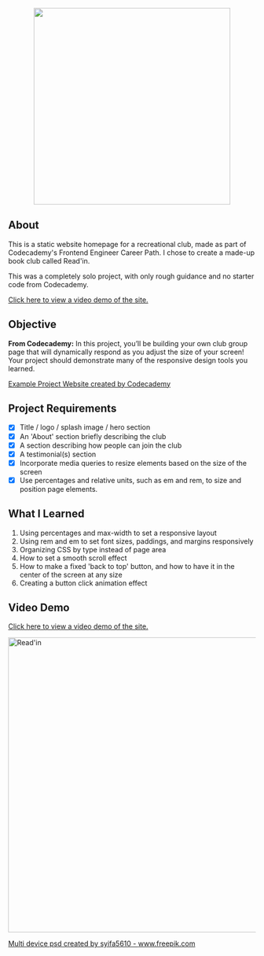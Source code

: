 <p align="center"> <img src="https://user-images.githubusercontent.com/104512014/177401984-e07989cc-5ed9-4b0e-bf41-db54062f9b2a.png" width="400px"/> </p>

## About
This is a static website homepage for a recreational club, made as part of Codecademy's Frontend Engineer Career Path. I chose to create a made-up book club called Read'in.

This was a completely solo project, with only rough guidance and no starter code from Codecademy. 

[Click here to view a video demo of the site.](https://www.dropbox.com/s/pjde22ji48dt8i0/readin-screenrecord.mp4?dl=0)

## Objective
**From Codecademy:** In this project, you’ll be building your own club group page that will dynamically respond as you adjust the size of your screen!​ Your project should demonstrate many of the responsive design tools you learned.

<a href="https://content.codecademy.com/PRO/independent-practice-projects/responsive-club-site/example-site/index.html?_gl=1*1qf3dgc*_ga*MTA4OTcwNzI5NS4xNjQ5MTcwOTkz*_ga_3LRZM6TM9L*MTY1NjUzNTIyNS4xMDAuMS4xNjU2NTM1NjYwLjU4" target="_blank">Example Project Website created by Codecademy</a>

## Project Requirements
- [x] Title / logo / splash image / hero section
- [x] An 'About' section briefly describing the club
- [x] A section describing how people can join the club
- [x] A testimonial(s) section
- [x] Incorporate media queries to resize elements based on the size of the screen
- [x] Use percentages and relative units, such as em and rem, to size and position page elements.

## What I Learned
1. Using percentages and max-width to set a responsive layout
2. Using rem and em to set font sizes, paddings, and margins responsively
3. Organizing CSS by type instead of page area
4. How to set a smooth scroll effect
5. How to make a fixed 'back to top' button, and how to have it in the center of the screen at any size
6. Creating a button click animation effect 

## Video Demo
[Click here to view a video demo of the site.](https://www.dropbox.com/s/2zk2qhy3jpmv5se/midnight-corn-screenrecord.mp4?dl=0)

<a href='https://www.dropbox.com/s/pjde22ji48dt8i0/readin-screenrecord.mp4?dl=0'><img width="600" alt="Read'in" src="https://user-images.githubusercontent.com/104512014/177405146-26060d29-2532-478f-9472-b5e790428df9.jpg"></a>

<a href='https://www.freepik.com/psd/multi-device'>Multi device psd created by syifa5610 - www.freepik.com</a>
